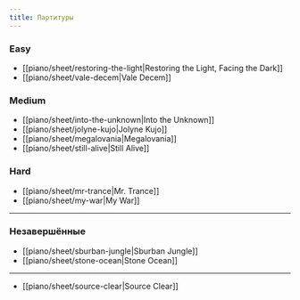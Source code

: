 ```yaml
---
title: Партитуры
---
```

### Easy
- [[piano/sheet/restoring-the-light|Restoring the Light, Facing the Dark]]
- [[piano/sheet/vale-decem|Vale Decem]]
### Medium
- [[piano/sheet/into-the-unknown|Into the Unknown]]
- [[piano/sheet/jolyne-kujo|Jolyne Kujo]]
- [[piano/sheet/megalovania|Megalovania]]
- [[piano/sheet/still-alive|Still Alive]]
### Hard
- [[piano/sheet/mr-trance|Mr. Trance]]
- [[piano/sheet/my-war|My War]]
---
### Незавершённые
- [[piano/sheet/sburban-jungle|Sburban Jungle]]
- [[piano/sheet/stone-ocean|Stone Ocean]]
---
- [[piano/sheet/source-clear|Source Clear]]